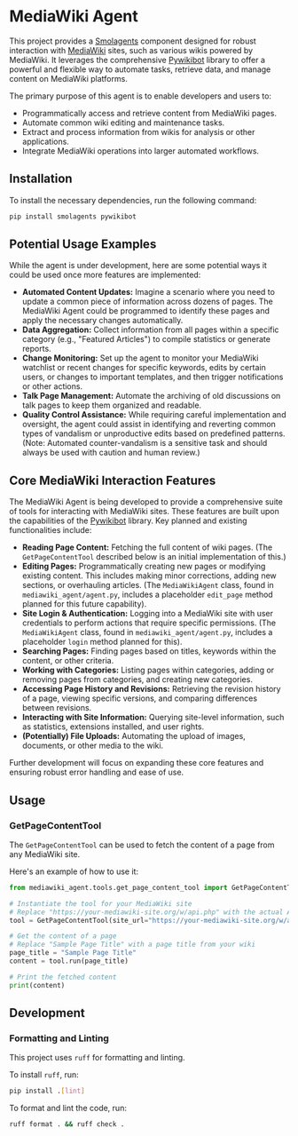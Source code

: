 # MediaWiki Agent

This project provides a [Smolagents](https://smolagents.org) component designed for robust interaction with [MediaWiki](https://www.mediawiki.org/wiki/MediaWiki) sites, such as various wikis powered by MediaWiki. It leverages the comprehensive [Pywikibot](https://pypi.org/project/pywikibot/) library to offer a powerful and flexible way to automate tasks, retrieve data, and manage content on MediaWiki platforms.

The primary purpose of this agent is to enable developers and users to:
*   Programmatically access and retrieve content from MediaWiki pages.
*   Automate common wiki editing and maintenance tasks.
*   Extract and process information from wikis for analysis or other applications.
*   Integrate MediaWiki operations into larger automated workflows.

## Installation

To install the necessary dependencies, run the following command:

```bash
pip install smolagents pywikibot
```

## Potential Usage Examples

While the agent is under development, here are some potential ways it could be used once more features are implemented:

*   **Automated Content Updates:** Imagine a scenario where you need to update a common piece of information across dozens of pages. The MediaWiki Agent could be programmed to identify these pages and apply the necessary changes automatically.
*   **Data Aggregation:** Collect information from all pages within a specific category (e.g., "Featured Articles") to compile statistics or generate reports.
*   **Change Monitoring:** Set up the agent to monitor your MediaWiki watchlist or recent changes for specific keywords, edits by certain users, or changes to important templates, and then trigger notifications or other actions.
*   **Talk Page Management:** Automate the archiving of old discussions on talk pages to keep them organized and readable.
*   **Quality Control Assistance:** While requiring careful implementation and oversight, the agent could assist in identifying and reverting common types of vandalism or unproductive edits based on predefined patterns. (Note: Automated counter-vandalism is a sensitive task and should always be used with caution and human review.)

## Core MediaWiki Interaction Features

The MediaWiki Agent is being developed to provide a comprehensive suite of tools for interacting with MediaWiki sites. These features are built upon the capabilities of the [Pywikibot](https://pypi.org/project/pywikibot/) library. Key planned and existing functionalities include:

*   **Reading Page Content:** Fetching the full content of wiki pages. (The `GetPageContentTool` described below is an initial implementation of this.)
*   **Editing Pages:** Programmatically creating new pages or modifying existing content. This includes making minor corrections, adding new sections, or overhauling articles. (The `MediaWikiAgent` class, found in `mediawiki_agent/agent.py`, includes a placeholder `edit_page` method planned for this future capability).
*   **Site Login & Authentication:** Logging into a MediaWiki site with user credentials to perform actions that require specific permissions. (The `MediaWikiAgent` class, found in `mediawiki_agent/agent.py`, includes a placeholder `login` method planned for this).
*   **Searching Pages:** Finding pages based on titles, keywords within the content, or other criteria.
*   **Working with Categories:** Listing pages within categories, adding or removing pages from categories, and creating new categories.
*   **Accessing Page History and Revisions:** Retrieving the revision history of a page, viewing specific versions, and comparing differences between revisions.
*   **Interacting with Site Information:** Querying site-level information, such as statistics, extensions installed, and user rights.
*   **(Potentially) File Uploads:** Automating the upload of images, documents, or other media to the wiki.

Further development will focus on expanding these core features and ensuring robust error handling and ease of use.

## Usage

### GetPageContentTool

The `GetPageContentTool` can be used to fetch the content of a page from any MediaWiki site.

Here's an example of how to use it:

```python
from mediawiki_agent.tools.get_page_content_tool import GetPageContentTool

# Instantiate the tool for your MediaWiki site
# Replace "https://your-mediawiki-site.org/w/api.php" with the actual API URL of your wiki.
tool = GetPageContentTool(site_url="https://your-mediawiki-site.org/w/api.php")

# Get the content of a page
# Replace "Sample Page Title" with a page title from your wiki
page_title = "Sample Page Title"
content = tool.run(page_title)

# Print the fetched content
print(content)
```

## Development

### Formatting and Linting

This project uses `ruff` for formatting and linting.

To install `ruff`, run:

```bash
pip install .[lint]
```

To format and lint the code, run:

```bash
ruff format . && ruff check .
```
